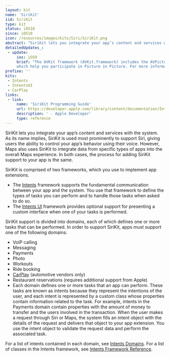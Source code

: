 ```yaml
---
layout: kit
name: 'SiriKit'
iid: SiriKit
type: kit
status: iOS10
since: iOS10
icon: /resources/images/kits/Siri/SiriKit.png
abstract: "SiriKit lets you integrate your app’s content and services with the system. As its name implies, SiriKit is used most prominently to support Siri, giving users the ability to control your app’s behavior using their voice. "
detailedUpdates_:
 - update:
     ios: iOS9
     brief: "The AVKit framework (AVKit.framework) includes the AVPictureInPictureController and AVPlayerViewController classes, 
     which help you participate in Picture in Picture. For more information about Picture in Picture, see 'Multitasking Enhancements for iPad'."
prefixe: ''
kits:
 - Intents
 - IntentsUI
 - CarPlay
links:
 - link:
     name: 'SiriKit Programming Guide'
     url: https://developer.apple.com/library/content/documentation/Intents/Conceptual/SiriIntegrationGuide/index.html#//apple_ref/doc/uid/TP40016875
     description: ' - Apple Developer'
     type: reference
---
```


SiriKit lets you integrate your app’s content and services with the system. As its name implies, SiriKit is used most prominently to support Siri, 
giving users the ability to control your app’s behavior using their voice. However, Maps also uses SiriKit to integrate data from specific 
types of apps into the overall Maps experience. In both cases, the process for adding SiriKit support to your app is the same.

SiriKit is comprised of two frameworks, which you use to implement app extensions. 

* The [Intents](/Intents) framework supports the fundamental communication between your app and the system. You use that 
framework to define the types of tasks  you can perform and to handle those tasks when asked to do so. 
* The [Intents UI](/IntentsUI) framework provides optional support for presenting a custom interface when one of your tasks is performed.

SiriKit support is divided into domains, each of which defines one or more tasks that can be performed. In order to support SiriKit, 
apps must support one of the following domains:

- VoIP calling
- Messaging
- Payments
- Photo
- Workouts
- Ride booking
- [CarPlay](/CarPlay) (automotive vendors only)
- Restaurant reservations (requires additional support from Apple)
- Each domain defines one or more tasks that an app can perform. These tasks are known as intents because they represent the intentions of the user, and each intent is represented by a custom class whose properties contain information related to the task. For example, intents in the Payments domain contain properties with the amount of money to transfer and the users involved in the transaction. When the user makes a request through Siri or Maps, the system fills an intent object with the details of the request and delivers that object to your app extension. You use the intent object to validate the request data and perform the associated task.

For a list of intents contained in each domain, see [Intents Domains](https://developer.apple.com/library/content/documentation/Intents/Conceptual/SiriIntegrationGuide/SiriDomains.html#//apple_ref/doc/uid/TP40016875-CH9-SW2). 
For a list of classes in the Intents framework, see [Intents Framework Reference](https://developer.apple.com/reference/intents).
